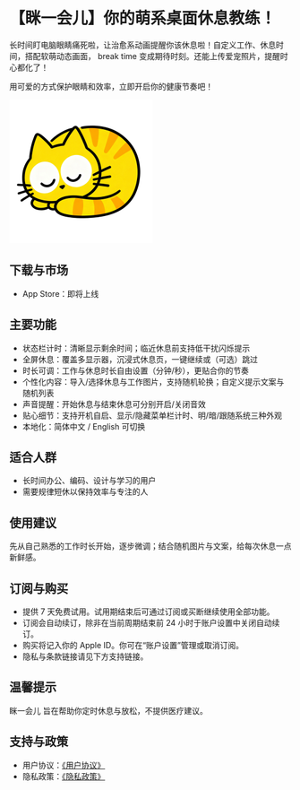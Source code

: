 # 【眯一会儿】你的萌系桌面休息教练！

长时间盯电脑眼睛痛死啦，让治愈系动画提醒你该休息啦！自定义工作、休息时间，搭配软萌动态画面， break time 变成期待时刻。还能上传爱宠照片，提醒时心都化了！

用可爱的方式保护眼睛和效率，立即开启你的健康节奏吧！

![alt text](assets/takeabreak-icon.png)

## 下载与市场

-   App Store：即将上线

## 主要功能

-   状态栏计时：清晰显示剩余时间；临近休息前支持低干扰闪烁提示
-   全屏休息：覆盖多显示器，沉浸式休息页，一键继续或（可选）跳过
-   时长可调：工作与休息时长自由设置（分钟/秒），更贴合你的节奏
-   个性化内容：导入/选择休息与工作图片，支持随机轮换；自定义提示文案与随机列表
-   声音提醒：开始休息与结束休息可分别开启/关闭音效
-   贴心细节：支持开机自启、显示/隐藏菜单栏计时、明/暗/跟随系统三种外观
-   本地化：简体中文 / English 可切换

## 适合人群

-   长时间办公、编码、设计与学习的用户
-   需要规律短休以保持效率与专注的人

## 使用建议

先从自己熟悉的工作时长开始，逐步微调；结合随机图片与文案，给每次休息一点新鲜感。

## 订阅与购买

-   提供 7 天免费试用。试用期结束后可通过订阅或买断继续使用全部功能。
-   订阅会自动续订，除非在当前周期结束前 24 小时于账户设置中关闭自动续订。
-   购买将记入你的 Apple ID。你可在“账户设置”管理或取消订阅。
-   隐私与条款链接请见下方支持链接。

## 温馨提示

眯一会儿 旨在帮助你定时休息与放松，不提供医疗建议。

## 支持与政策

-   用户协议：[《用户协议》](./terms-of-service)
-   隐私政策：[《隐私政策》](./privacy-policy)
